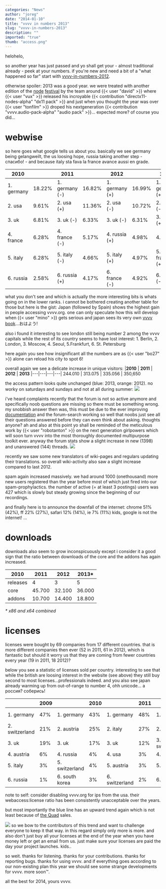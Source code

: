 ```yaml
---
categories: "News"
author: "joreg"
date: "2014-01-10"
title: "vvvv in numbers 2013"
slug: "vvvv-in-numbers-2013"
description: ""
imported: "true"
thumb: "access.png"
---
```



helohelo,

so another year has just passed and yo shall get your - almost traditional already - peek at your numbers. if you're new and need a bit of a "what happened so far" start with [vvvv-in-numbers-2012](/blog/2013/vvvv-in-numbers-2012).

otherwise spoiler: 2013 was a good year. we were treated with another edition of the [node](https://vimeo.com/65049567) [festival](http://www.flickr.com/photos/node-forum/) by the team around {{< user "david" >}} where {{< user "vux" >}} released his incroyable {{< contribution "directx11-nodes-alpha" "dx11 pack" >}} and just when you thought the year was over {{< user "tonfilm" >}} droped his nextgeneration {{< contribution "vvvv.audio-pack-alpha" "audio pack" >}}... expected more? of course you did...

# webwise

so here goes what google tells us about you. basically we see germany being gelangweilt, the us loosing hope, russia taking another step - спасибо! - and because italy sta fava la france avance aussi en grade.

|**2010**| |**2011**| |**2012**| |**2013**|
|---|---|---|---|---|---|---|
1\. germany|18.22%|1. germany (-)|16.82%|1. germany (+)|16.99%|1. germany (+)|17.02%
2\. usa|9.61%|2. usa (+)|11.36%|2. usa (-)|10.72%|2. usa (-)|9.87%
3\. uk|6.81%|3. uk (-)|6.33%|3. uk (-)|6.31%|3. russia (+)|5.78%
4\. france|6.28%|4. france (-)|5.17%|4. russia (+)|4.98%|4. uk (-)|5.64%
5\. italy|6.28%|5. italy (-)|4.66%|5. italy (+)|4.97%|5. france (+)|4.93%
6\. russia|2.58%|6. russia (+)|4.17%|6. france (-)|4.92%|6. italy (-)|4.56%


what you don't see and which is actually the more interesting bits is whats going on in the lower ranks. i cannot be bothered creating another table for those but here is the gist: Japan (followed by Spain) shows the highest gain in people accessing vvvv.org. one can only speculate how this will develop when {{< user "mino" >}} gets serious and japan sees its very own [vvvv book](/blog/2013/cover-art-illustrations-competition)...おはよう!

also i found it interesting to see london still being number 2 among the vvvv capitals while the rest of its country seems to have lost interest: 1. Berlin, 2. London, 3. Moscow, 4. Seoul, 5.Frankfurt, 6. St. Petersburg

here again you see how insignificant all the numbers are as {{< user "bo27" >}} alone can reload his city to spot 6!

overall again we see a delicate increase in unique visitors:
|**2010** | **2011** | **2012** | **2013**
|---|---|---|---|
244.010 | 313.075 | 335.056 | 350,650


the access pattern looks quite unchanged (blue: 2013, orange: 2012). no worky on saturdays and sundays and not at all during summer:
![](access.png) 

i've heard complaints recently that the forum is not so active anymore and specifically noob questions are missing so there must be something wrong. my snobbish answer then was, this must be due to the ever improving [documentation](https://betadocs.vvvv.org) and the forum-search working so well that noobs just see all their questions answered before they can even think about asking. thoughts anyone? ah and also at this point yo shall be reminded of the meticulous work by {{< user "robotanton" >}} on the next generation girlpowers which will soon turn vvvv into the most thoroughly documented multipurpose toolkit ever. anyway the forum stats show a slight increase in new (1398) and unanswered (144) threads. 
![](Diagrams-DirectX%20Renderer_2014.01.06-00.38.52.png) 

recently we saw some new translators of wiki-pages and regulars updating their translations. so overall wiki-activity also saw a slight increase compared to last 2012. 

spam again increased massively. we had around 1000 (onethousand) more new users registered than the year before most of which just fired into our spam-prophylactics. the number of active (= at least 3 postings) users was 427 which is slowly but steady growing since the beginning of our recordings.

and finally here is to announce the downfall of the internet:
chrome 51% (42%), ff 22% (27%), safari 12% (14%), ie 7% (11%)
kids, google is not the internet!
...

# downloads

downloads also seem to grow inconspicuously except i consider it a good sign that the ratio between downloads of the core and the addons has again increased. 

|**2010** | **2011** | **2012** | **2013***
|---|---|---|---|
releases | 4 | 3 | 5 | 5
core | 45.700 | 32.100 | 36.000 | 45.000
addons | 10.700 | 14.400 | 18.800 | 29.000

*\* x86 and x64 combined*

# licenses

licenses were bought by 69 companies from 17 different countries. that is more different companies then ever (52 in 2011, 61 in 2012), which is fantastic but should it worry us that they are coming from fewer countries every year (19 in 2011, 18 2012)? 

below you see a statistic of licenses sold per country. interesting to see that while the british are loosing interest in the website (see above) they still buy second to most licenses...professionals indeed. and you also see japan already warming up from out-of-range to number 4, ohh unicode... а россия? соберись!

| |**2009**| |**2010**| |**2011**| |**2012**| |**2013**|
|---|---|---|---|---|---|---|---|---|---|
1\. germany|47%|1. germany|43%|1. germany|48%|1. germany|65%|1. germany|55%
2\. switzerland|21%|2. austria|25%|2. italy|27%|2. uk|10%|2. uk|25%
3\. uk|19%|3. uk|17%|3. uk|12%|3. switzerland|8%|3. austria|3%
4\. austria|6%|4. russia|4%|4. usa|3%|4. russia|5%|4. japan|2.8%
5\. italy|3%|5. switzerland|4%|5. austria|3%|5. austria|3%|5. russia|2.5%
6\. russia|1%|6. south korea|3%|6. switzerland|2%|6. spain|2%|6. france|2.5%

note to self: consider disabling vvvv.org for ips from the usa. their webaccess:license ratio has been consistently unacceptable over the years. 

but most importantly the blue line has an upward trend again which is not least because of [the Quad](http://www.tinkersoup.de/?ActionCall=WebActionArticleSearch&Params%5bproducer%5d=28) sales. 

![](Diagrams-Direct_r.png) 
so we bow to the contributors of this trend and want to challenge everyone to keep it that way. in this regard simply only more is more. and also don't just buy all your licenses at the end of the year when you have money left or get an email from us. just make sure your licenses are paid the day your project launches. kids..

so weit. thanks for listening. thanks for your contributions. thanks for reporting bugs. thanks for using vvvv. and if everything goes according to our non-existing plan this year we should see some strange developments for vvvv. more soon™. 

all the best for 2014,
yours vvvv.